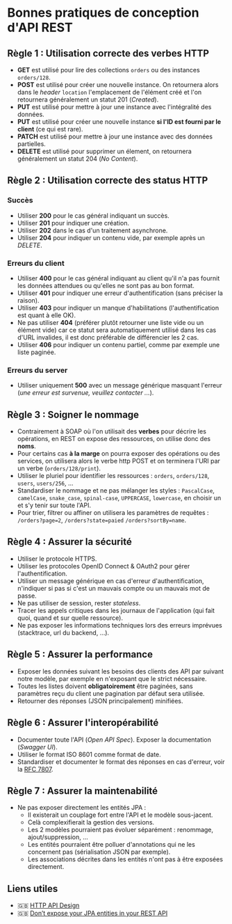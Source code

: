 # Bonnes pratiques de conception d'API REST

## Règle 1 : Utilisation correcte des verbes HTTP

* **GET** est utilisé pour lire des collections `orders` ou des instances `orders/128`.
* **POST** est utilisé pour créer une nouvelle instance. On retournera alors dans le _header_ `location` l'emplacement de l'élément créé et l'on retournera généralement un statut 201 (_Created_).
* **PUT** est utilisé pour mettre à jour une instance avec l'intégralité des données.
* **PUT** est utilisé pour créer une nouvelle instance **si l'ID est fourni par le client** (ce qui est rare).
* **PATCH** est utilisé pour mettre à jour une instance avec des données partielles.
* **DELETE** est utilisé pour supprimer un élement, on retournera généralement un statut 204 (_No Content_).

## Règle 2 : Utilisation correcte des status HTTP

### Succès

* Utiliser **200** pour le cas général indiquant un succès.
* Utiliser **201** pour indiquer une création.
* Utiliser **202** dans le cas d'un traitement asynchrone.
* Utiliser **204** pour indiquer un contenu vide, par exemple après un _DELETE_.

### Erreurs du client

* Utiliser **400** pour le cas général indiquant au client qu'il n'a pas fournit les données attendues ou qu'elles ne sont pas au bon format.
* Utiliser **401** pour indiquer une erreur d'authentification (sans préciser la raison).
* Utiliser **403** pour indiquer un manque d'habilitations (l'authentification est quant à elle OK).
* Ne pas utiliser **404** (préférer plutôt retourner une liste vide ou un élément vide) car ce statut sera automatiquement utilisé dans les cas d'URL invalides, il est donc préférable de différencier les 2 cas.
* Utiliser **406** pour indiquer un contenu partiel, comme par exemple une liste paginée.

### Erreurs du server

* Utiliser uniquement **500** avec un message générique masquant l'erreur (_une erreur est survenue, veuillez contacter ..._).

## Règle 3 : Soigner le nommage

* Contrairement à SOAP où l'on utilisait des **verbes** pour décrire les opérations, en REST on expose des ressources, on utilise donc des **noms**.
* Pour certains cas **à la marge** on pourra exposer des opérations ou des services, on utilisera alors le verbe http POST et on terminera l'URI par un verbe (`orders/128/print`).
* Utiliser le pluriel pour identifier les ressources : `orders`, `orders/128`, `users`, `users/256`, ...
* Standardiser le nommage et ne pas mélanger les styles : `PascalCase`, `camelCase`, `snake_case`, `spinal-­case`, `UPPERCASE`, `lowercase`, en choisir un et s'y tenir sur toute l'API.
* Pour trier, filtrer ou affiner on utilisera les paramètres de requêtes : `/orders?page=2`, `/orders?state=paied` `/orders?sortBy=name`.

## Règle 4 : Assurer la sécurité

* Utiliser le protocole HTTPS.
* Utiliser les protocoles OpenID Connect & OAuth2 pour gérer l'authentification.
* Utiliser un message générique en cas d'erreur d'authentification, n'indiquer si pas si c'est un mauvais compte ou un mauvais mot de passe.
* Ne pas utiliser de session, rester _stateless_.
* Tracer les appels critiques dans les journaux de l'application (qui fait quoi, quand et sur quelle ressource).
* Ne pas exposer les informations techniques lors des erreurs imprévues (stacktrace, url du backend, ...).

## Règle 5 : Assurer la performance

* Exposer les données suivant les besoins des clients des API par suivant notre modèle, par exemple en n'exposant que le strict nécessaire.
* Toutes les listes doivent **obligatoirement** être paginées, sans paramètres reçu du client une pagination par défaut sera utilisée.
* Retourner des réponses (JSON principalement) minifiées.

## Règle 6 : Assurer l'interopérabilité

* Documenter toute l'API (_Open API Spec_). Exposer la documentation (_Swagger UI_).
* Utiliser le format ISO 8601 comme format de date.
* Standardiser et documenter le format des réponses en cas d'erreur, voir la [RFC 7807](https://tools.ietf.org/html/rfc7807).

## Règle 7 : Assurer la maintenabilité

* Ne pas exposer directement les entités JPA :
  * Il existerait un couplage fort entre l'API et le modèle sous-jacent.
  * Celà complexifierait la gestion des versions.
  * Les 2 modèles pourraient pas évoluer séparément : renommage, ajout/suppression, ...
  * Les entités pourraient être polluer d'annotations qui ne les concernent pas (sérialisation JSON par exemple).
  * Les associations décrites dans les entités n'ont pas à être exposées directement.

## Liens utiles

* :gb: [HTTP API Design](https://legacy.gitbook.com/book/geemus/http-api-design)
* :gb: [Don’t expose your JPA entities in your REST API](https://thoughts-on-java.org/dont-expose-entities-in-api/)
